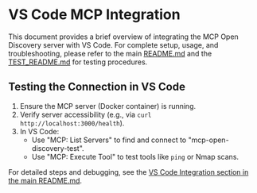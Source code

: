 # VS Code MCP Integration

This document provides a brief overview of integrating the MCP Open Discovery server with VS Code. For complete setup, usage, and troubleshooting, please refer to the main [README.md](../README.md) and the [TEST_README.md](./TEST_README.md) for testing procedures.

## Testing the Connection in VS Code

1.  Ensure the MCP server (Docker container) is running.
2.  Verify server accessibility (e.g., via `curl http://localhost:3000/health`).
3.  In VS Code:
    - Use "MCP: List Servers" to find and connect to "mcp-open-discovery-test".
    - Use "MCP: Execute Tool" to test tools like `ping` or Nmap scans.

For detailed steps and debugging, see the [VS Code Integration section in the main README.md](../README.md).

